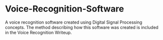 # Voice-Recognition-Software
A voice recognition software created using Digital Signal Processing concepts. The method describing how this software was created is included in the Voice Recognition Writeup.
